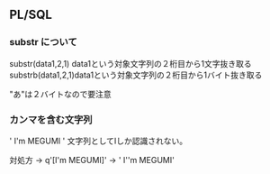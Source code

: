 ## PL/SQL 


### substr について
substr(data1,2,1) data1という対象文字列の２桁目から1文字抜き取る  
substrb(data1,2,1)data1という対象文字列の２桁目から1バイト抜き取る  

"あ"は２バイトなので要注意  

### カンマを含む文字列
' I'm MEGUMI ' 文字列としてIしか認識されない。

対処方
-> q'[I'm MEGUMI]'  -> ' I''m MEGUMI'



